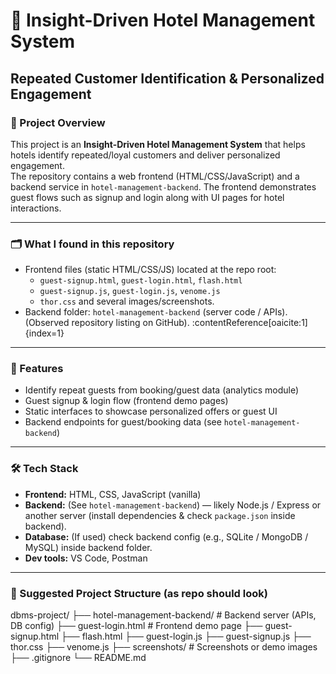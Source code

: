 # 🏨 Insight-Driven Hotel Management System
## Repeated Customer Identification & Personalized Engagement

### 📌 Project Overview
This project is an **Insight-Driven Hotel Management System** that helps hotels identify repeated/loyal customers and deliver personalized engagement.  
The repository contains a web frontend (HTML/CSS/JavaScript) and a backend service in `hotel-management-backend`. The frontend demonstrates guest flows such as signup and login along with UI pages for hotel interactions.

---

### 🗂️ What I found in this repository
- Frontend files (static HTML/CSS/JS) located at the repo root:
  - `guest-signup.html`, `guest-login.html`, `flash.html`
  - `guest-signup.js`, `guest-login.js`, `venome.js`
  - `thor.css` and several images/screenshots.
- Backend folder: `hotel-management-backend` (server code / APIs).  
(Observed repository listing on GitHub). :contentReference[oaicite:1]{index=1}

---

### 🎯 Features
- Identify repeat guests from booking/guest data (analytics module)  
- Guest signup & login flow (frontend demo pages)  
- Static interfaces to showcase personalized offers or guest UI  
- Backend endpoints for guest/booking data (see `hotel-management-backend`)

---

### 🛠️ Tech Stack
- **Frontend:** HTML, CSS, JavaScript (vanilla)  
- **Backend:** (See `hotel-management-backend`) — likely Node.js / Express or another server (install dependencies & check `package.json` inside backend).  
- **Database:** (If used) check backend config (e.g., SQLite / MongoDB / MySQL) inside backend folder.  
- **Dev tools:** VS Code, Postman

---

### 📂 Suggested Project Structure (as repo should look)
dbms-project/
├── hotel-management-backend/ # Backend server (APIs, DB config)
├── guest-login.html # Frontend demo page
├── guest-signup.html
├── flash.html
├── guest-login.js
├── guest-signup.js
├── thor.css
├── venome.js
├── screenshots/ # Screenshots or demo images
├── .gitignore
└── README.md


